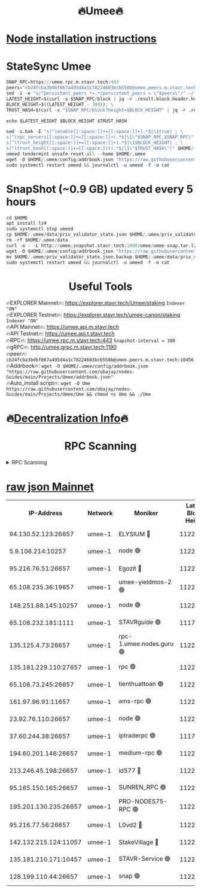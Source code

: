 <h1 align="center"> 🔥Umee🔥</h1>


[Node installation instructions](https://github.com/obajay/nodes-Guides/tree/main/Projects/Umee)
=
# StateSync Umee
```python
SNAP_RPC=https://umee.rpc.m.stavr.tech:443
peers="cb24fcba3bdbf867a495d4a1c78224603bcb558b@umee.peers.m.stavr.tech:10456"
sed -i -e "s/^persistent_peers *=.*/persistent_peers = \"$peers\"/" ~/.umee/config/config.toml
LATEST_HEIGHT=$(curl -s $SNAP_RPC/block | jq -r .result.block.header.height); \
BLOCK_HEIGHT=$((LATEST_HEIGHT - 300)); \
TRUST_HASH=$(curl -s "$SNAP_RPC/block?height=$BLOCK_HEIGHT" | jq -r .result.block_id.hash)

echo $LATEST_HEIGHT $BLOCK_HEIGHT $TRUST_HASH

sed -i.bak -E "s|^(enable[[:space:]]+=[[:space:]]+).*$|\1true| ; \
s|^(rpc_servers[[:space:]]+=[[:space:]]+).*$|\1\"$SNAP_RPC,$SNAP_RPC\"| ; \
s|^(trust_height[[:space:]]+=[[:space:]]+).*$|\1$BLOCK_HEIGHT| ; \
s|^(trust_hash[[:space:]]+=[[:space:]]+).*$|\1\"$TRUST_HASH\"|" $HOME/.umee/config/config.toml
umeed tendermint unsafe-reset-all --home $HOME/.umee
wget -O $HOME/.umee/config/addrbook.json "https://raw.githubusercontent.com/obajay/nodes-Guides/main/Projects/Umee/addrbook.json"
sudo systemctl restart umeed && journalctl -u umeed -f -o cat
```
# SnapShot (~0.9 GB) updated every 5 hours
```python
cd $HOME
apt install lz4
sudo systemctl stop umeed
cp $HOME/.umee/data/priv_validator_state.json $HOME/.umee/priv_validator_state.json.backup
rm -rf $HOME/.umee/data
curl -o - -L http://umee.snapshot.stavr.tech:1000/umee/umee-snap.tar.lz4 | lz4 -c -d - | tar -x -C $HOME/.umee --strip-components 2
wget -O $HOME/.umee/config/addrbook.json "https://raw.githubusercontent.com/obajay/nodes-Guides/main/Projects/Umee/addrbook.json"
mv $HOME/.umee/priv_validator_state.json.backup $HOME/.umee/data/priv_validator_state.json
sudo systemctl restart umeed && journalctl -u umeed -f -o cat
```
 <h1 align="center"> Useful Tools</h1>

🔥EXPLORER Mainnet🔥:      https://explorer.stavr.tech/Umee/staking             `Indexer "ON"` \
🔥EXPLORER Testnet🔥:        https://explorer.stavr.tech/umee-canon/staking      `Indexer "ON"` \
🔥API Mainnet🔥:                   https://umee.api.m.stavr.tech \
🔥API Testnet🔥:                     https://umee.api.t.stavr.tech \
🔥RPC🔥:                           https://umee.rpc.m.stavr.tech:443                     `Snapshot-interval = 300` \
🔥gRPC🔥:                              http://umee.grpc.m.stavr.tech:1190 \
🔥peer🔥:                     `cb24fcba3bdbf867a495d4a1c78224603bcb558b@umee.peers.m.stavr.tech:10456` \
🔥Addrbook🔥:    ```wget -O $HOME/.umee/config/addrbook.json "https://raw.githubusercontent.com/obajay/nodes-Guides/main/Projects/Umee/addrbook.json"``` \
🔥Auto_install script🔥: ```wget -O Ume https://raw.githubusercontent.com/obajay/nodes-Guides/main/Projects/Umee/Ume && chmod +x Ume && ./Ume```

🔥[Decentralization Info](https://github.com/obajay/StateSync-snapshots/tree/main/Projects/Umee/Decentralization)🔥
=

<h1 align="center"> RPC Scanning</h1>

<details>
<summary>RPC Scanning</summary>

<h2 align="center"> We scan nodes in real time every 4 hours. And we provide the final result of RPC endpoints.
We cannot influence the operation of these nodes in any way. </h2>


```python
If Voting Power is higher than 0 --> then the Node is a validator of the network and may be subject to attack and be a potential threat to the chain.
```
```python
We marked such validators with a red symbol
```

</details>

[raw json Mainnet](https://rpc-check.umeem.stavr.tech/umeem/rpc-umeem-result.json)
=



<table><tr><th>IP-Address</th><th>Network</th><th>Moniker</th><th>Latest Block Height</th><th>Earliest Block Height</th><th>Catching Up</th><th>Tx Index</th><th>Voting Power</th><th>Scan Time</th></tr><tr><td>94.130.52.123:26657</td><td>umee-1</td><td>ELYSIUM 🔴</td><td>11225719</td><td>3216011</td><td>False</td><td>on</td><td>23272008</td><td>2024-03-29T00:50:59.120119404UTC</td></tr><tr><td>5.9.106.214:10257</td><td>umee-1</td><td>node 🟢</td><td>11225709</td><td>7942001</td><td>False</td><td>on</td><td>0</td><td>2024-03-29T00:50:02.014324108UTC</td></tr><tr><td>95.216.76.51:26657</td><td>umee-1</td><td>Egozit 🔴</td><td>11225719</td><td>8262001</td><td>False</td><td>off</td><td>38773236</td><td>2024-03-29T00:50:58.865370068UTC</td></tr><tr><td>65.108.235.36:19657</td><td>umee-1</td><td>umee-yieldmos-2 🟢</td><td>11225670</td><td>9575548</td><td>False</td><td>on</td><td>0</td><td>2024-03-29T00:46:04.320561175UTC</td></tr><tr><td>148.251.88.145:10257</td><td>umee-1</td><td>node 🟢</td><td>11225682</td><td>10179652</td><td>False</td><td>on</td><td>0</td><td>2024-03-29T00:47:16.854574021UTC</td></tr><tr><td>65.108.232.181:1111</td><td>umee-1</td><td>STAVRguide 🟢</td><td>11177300</td><td>10560001</td><td>False</td><td>on</td><td>0</td><td>2024-03-29T00:45:47.594143041UTC</td></tr><tr><td>135.125.4.73:26657</td><td>umee-1</td><td>rpc-1.umee.nodes.guru 🟢</td><td>11225719</td><td>10691018</td><td>False</td><td>on</td><td>0</td><td>2024-03-29T00:50:59.352012795UTC</td></tr><tr><td>135.181.229.110:27657</td><td>umee-1</td><td>rpc 🟢</td><td>11225677</td><td>10754071</td><td>False</td><td>on</td><td>0</td><td>2024-03-29T00:46:46.039733369UTC</td></tr><tr><td>65.108.73.245:26657</td><td>umee-1</td><td>tienthuattoan 🟢</td><td>11225695</td><td>10787155</td><td>False</td><td>on</td><td>0</td><td>2024-03-29T00:48:29.833662267UTC</td></tr><tr><td>161.97.96.91:11657</td><td>umee-1</td><td>ams-rpc 🟢</td><td>11225731</td><td>10929930</td><td>False</td><td>on</td><td>0</td><td>2024-03-29T00:52:11.596733481UTC</td></tr><tr><td>23.92.76.110:26657</td><td>umee-1</td><td>node 🟢</td><td>11225742</td><td>10938001</td><td>False</td><td>on</td><td>0</td><td>2024-03-29T00:53:15.264989384UTC</td></tr><tr><td>37.60.244.38:26657</td><td>umee-1</td><td>iptraderpc 🟢</td><td>11177300</td><td>11013104</td><td>False</td><td>on</td><td>0</td><td>2024-03-29T00:46:43.458261942UTC</td></tr><tr><td>194.60.201.146:26657</td><td>umee-1</td><td>medium-rpc 🟢</td><td>11225685</td><td>11013104</td><td>False</td><td>on</td><td>0</td><td>2024-03-29T00:47:38.111821153UTC</td></tr><tr><td>213.246.45.198:26657</td><td>umee-1</td><td>id577 🔴</td><td>11225684</td><td>11029001</td><td>False</td><td>on</td><td>35123642</td><td>2024-03-29T00:47:25.358143554UTC</td></tr><tr><td>95.165.150.165:26657</td><td>umee-1</td><td>SUNREN_RPC 🟢</td><td>11225731</td><td>11086378</td><td>False</td><td>on</td><td>0</td><td>2024-03-29T00:52:08.933556199UTC</td></tr><tr><td>195.201.130.235:26657</td><td>umee-1</td><td>PRO-NODES75-RPC 🟢</td><td>11225708</td><td>11125708</td><td>False</td><td>on</td><td>0</td><td>2024-03-29T00:49:51.259885879UTC</td></tr><tr><td>95.216.77.56:26657</td><td>umee-1</td><td>L0vd2 🔴</td><td>11225731</td><td>11125731</td><td>False</td><td>off</td><td>38525960</td><td>2024-03-29T00:52:09.293003578UTC</td></tr><tr><td>142.132.215.124:11057</td><td>umee-1</td><td>StakeVillage 🔴</td><td>11225741</td><td>11177889</td><td>False</td><td>on</td><td>1762388</td><td>2024-03-29T00:53:08.215171865UTC</td></tr><tr><td>135.181.210.171:10457</td><td>umee-1</td><td>STAVR-Service 🟢</td><td>11225723</td><td>11223001</td><td>False</td><td>on</td><td>0</td><td>2024-03-29T00:51:20.356029479UTC</td></tr><tr><td>128.199.110.44:26657</td><td>umee-1</td><td>snap 🟢</td><td>11225728</td><td>11225200</td><td>False</td><td>off</td><td>0</td><td>2024-03-29T00:51:53.923399913UTC</td></tr></table>
